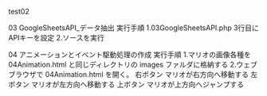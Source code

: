 test02

03 GoogleSheetsAPI_データ抽出
実行手順
	1.03GoogleSheetsAPI.php 3行目にAPIキーを設定
	2.ソースを実行

04 アニメーションとイベント駆動処理の作成
実行手順
	1.マリオの画像各種を 04Animation.html と同じディレクトリの images ファルダに格納する
	2.ウェブブラウザで 04Animation.html を開く。
		右ボタン	マリオが右方向へ移動する
		左ボタン	マリオが左方向へ移動する
		上ボタン	マリオが上方向へジャンプする
